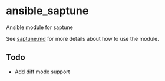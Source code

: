 # ansible_saptune
Ansible module for saptune



See [saptune.md](docs/saptune.md) for more details about how to use the module.


## Todo

- Add diff mode support